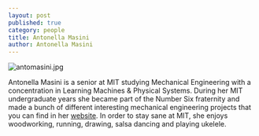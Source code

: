 ```yaml
---
layout: post
published: true
category: people
title: Antonella Masini
author: Antonella Masini
---
```

![antomasini.jpg]({{site.baseurl}}/assets/antomasini.jpg)

Antonella Masini is a senior at MIT studying Mechanical Engineering with a concentration in Learning Machines & Physical Systems. During her MIT undergraduate years she became part of the Number Six fraternity and made a bunch of different interesting mechanical engineering projects that you can find in her [website](https://antomasini98.wixsite.com/portfolio). In order to stay sane at MIT, she enjoys woodworking, running, drawing, salsa dancing and playing ukelele.
